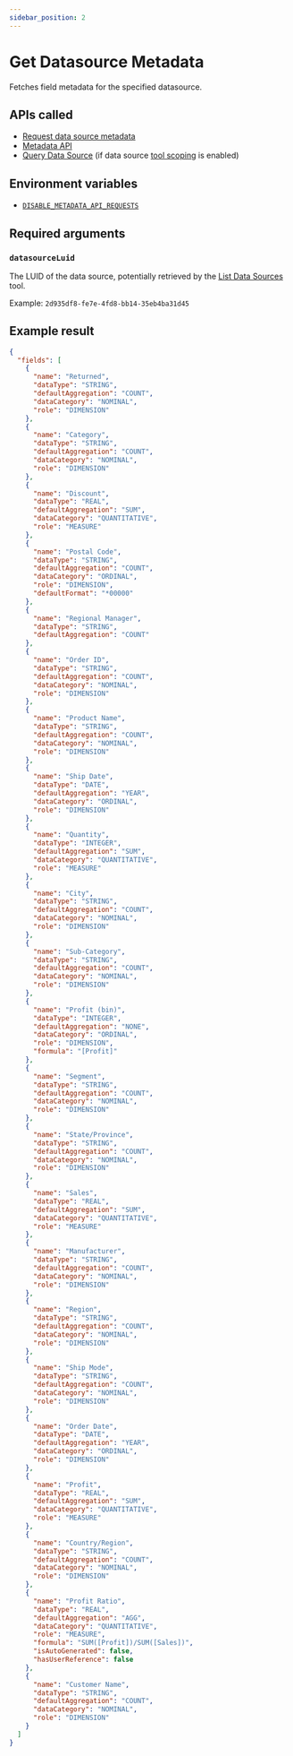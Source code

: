 ```yaml
---
sidebar_position: 2
---
```


# Get Datasource Metadata

Fetches field metadata for the specified datasource.

## APIs called

- [Request data source metadata](https://help.tableau.com/current/api/vizql-data-service/en-us/reference/index.html#tag/HeadlessBI/operation/ReadMetadata)
- [Metadata API](https://help.tableau.com/current/api/metadata_api/en-us/index.html)
- [Query Data Source](https://help.tableau.com/current/api/rest_api/en-us/REST/rest_api_ref_data_sources.htm#query_data_source)
  (if data source [tool scoping](../../configuration/mcp-config/tool-scoping.md) is enabled)

## Environment variables

- [`DISABLE_METADATA_API_REQUESTS`](../../configuration/mcp-config/optional.md#disable_metadata_api_requests)

## Required arguments

### `datasourceLuid`

The LUID of the data source, potentially retrieved by the [List Data Sources](list-datasources.md)
tool.

Example: `2d935df8-fe7e-4fd8-bb14-35eb4ba31d45`

## Example result

```json
{
  "fields": [
    {
      "name": "Returned",
      "dataType": "STRING",
      "defaultAggregation": "COUNT",
      "dataCategory": "NOMINAL",
      "role": "DIMENSION"
    },
    {
      "name": "Category",
      "dataType": "STRING",
      "defaultAggregation": "COUNT",
      "dataCategory": "NOMINAL",
      "role": "DIMENSION"
    },
    {
      "name": "Discount",
      "dataType": "REAL",
      "defaultAggregation": "SUM",
      "dataCategory": "QUANTITATIVE",
      "role": "MEASURE"
    },
    {
      "name": "Postal Code",
      "dataType": "STRING",
      "defaultAggregation": "COUNT",
      "dataCategory": "ORDINAL",
      "role": "DIMENSION",
      "defaultFormat": "*00000"
    },
    {
      "name": "Regional Manager",
      "dataType": "STRING",
      "defaultAggregation": "COUNT"
    },
    {
      "name": "Order ID",
      "dataType": "STRING",
      "defaultAggregation": "COUNT",
      "dataCategory": "NOMINAL",
      "role": "DIMENSION"
    },
    {
      "name": "Product Name",
      "dataType": "STRING",
      "defaultAggregation": "COUNT",
      "dataCategory": "NOMINAL",
      "role": "DIMENSION"
    },
    {
      "name": "Ship Date",
      "dataType": "DATE",
      "defaultAggregation": "YEAR",
      "dataCategory": "ORDINAL",
      "role": "DIMENSION"
    },
    {
      "name": "Quantity",
      "dataType": "INTEGER",
      "defaultAggregation": "SUM",
      "dataCategory": "QUANTITATIVE",
      "role": "MEASURE"
    },
    {
      "name": "City",
      "dataType": "STRING",
      "defaultAggregation": "COUNT",
      "dataCategory": "NOMINAL",
      "role": "DIMENSION"
    },
    {
      "name": "Sub-Category",
      "dataType": "STRING",
      "defaultAggregation": "COUNT",
      "dataCategory": "NOMINAL",
      "role": "DIMENSION"
    },
    {
      "name": "Profit (bin)",
      "dataType": "INTEGER",
      "defaultAggregation": "NONE",
      "dataCategory": "ORDINAL",
      "role": "DIMENSION",
      "formula": "[Profit]"
    },
    {
      "name": "Segment",
      "dataType": "STRING",
      "defaultAggregation": "COUNT",
      "dataCategory": "NOMINAL",
      "role": "DIMENSION"
    },
    {
      "name": "State/Province",
      "dataType": "STRING",
      "defaultAggregation": "COUNT",
      "dataCategory": "NOMINAL",
      "role": "DIMENSION"
    },
    {
      "name": "Sales",
      "dataType": "REAL",
      "defaultAggregation": "SUM",
      "dataCategory": "QUANTITATIVE",
      "role": "MEASURE"
    },
    {
      "name": "Manufacturer",
      "dataType": "STRING",
      "defaultAggregation": "COUNT",
      "dataCategory": "NOMINAL",
      "role": "DIMENSION"
    },
    {
      "name": "Region",
      "dataType": "STRING",
      "defaultAggregation": "COUNT",
      "dataCategory": "NOMINAL",
      "role": "DIMENSION"
    },
    {
      "name": "Ship Mode",
      "dataType": "STRING",
      "defaultAggregation": "COUNT",
      "dataCategory": "NOMINAL",
      "role": "DIMENSION"
    },
    {
      "name": "Order Date",
      "dataType": "DATE",
      "defaultAggregation": "YEAR",
      "dataCategory": "ORDINAL",
      "role": "DIMENSION"
    },
    {
      "name": "Profit",
      "dataType": "REAL",
      "defaultAggregation": "SUM",
      "dataCategory": "QUANTITATIVE",
      "role": "MEASURE"
    },
    {
      "name": "Country/Region",
      "dataType": "STRING",
      "defaultAggregation": "COUNT",
      "dataCategory": "NOMINAL",
      "role": "DIMENSION"
    },
    {
      "name": "Profit Ratio",
      "dataType": "REAL",
      "defaultAggregation": "AGG",
      "dataCategory": "QUANTITATIVE",
      "role": "MEASURE",
      "formula": "SUM([Profit])/SUM([Sales])",
      "isAutoGenerated": false,
      "hasUserReference": false
    },
    {
      "name": "Customer Name",
      "dataType": "STRING",
      "defaultAggregation": "COUNT",
      "dataCategory": "NOMINAL",
      "role": "DIMENSION"
    }
  ]
}
```
